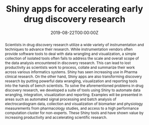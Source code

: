 ---
title: 'Shiny apps for accelerating early drug discovery research'
authors:
- Gordon Turner
date: '2019-08-22T00:00:00Z'

# Schedule page publish date (NOT proceeding's date).
publishDate: '20001-01-01T00:00:00Z'

# proceeding type.
# Legend: 0 = Uncategorized; 1 = Talk, 2 = Keynote, 3 = Workshop
# To add more update publications_types.toml and en.yaml
publication_types: ['1']
publication_type_description: Talk

# proceeding name and optional abbreviated proceeding name.
publication: Presented at 2019 Conference
publication_short: Presented at 2019 Conference

abstract: Scientists in drug discovery research utilize a wide variety of instrumentation and techniques to advance their research. While instrumentation vendors often provide software tools to deal with data wrangling and visualization, a simple collection of isolated tools often fails to address the scale and overall scope of the data analysis encountered in discovery research. This can lead to lost productivity as scientists work to process, collate and summarize their work across various informatics systems. Shiny has seen increasing use in Pharma clinical research. On the other hand, Shiny apps are also transforming discovery research by putting powerful data wrangling, visualization and reporting tools into the hands of bench scientists. To solve the aforementioned problems in drug discovery research, we developed a suite of tools using Shiny to automate data wrangling, integration, visualization and reporting. Examples will be presented in areas such as automated signal processing and batch analysis of electrocardiogram data, collection and visualization of biomarker and physiology measurements from pharmacology studies, and access to a high performance computation cluster for non-experts. These Shiny tools and have shown value by increasing productivity and accelerating scientific research.

tags:
- Rstudio
featured: false

links:
url_slides: ''
url_video: ''

---
